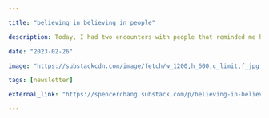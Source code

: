 ```yaml
---

title: "believing in believing in people"

description: Today, I had two encounters with people that reminded me how beautiful, loving, and gracious people are. They didn’t happen in a glittering room or a grungy exhibit; they happened in unexpected,...

date: "2023-02-26"

image: "https://substackcdn.com/image/fetch/w_1200,h_600,c_limit,f_jpg,q_auto:good,fl_progressive:steep/https%3A%2F%2Fsubstack-post-media.s3.amazonaws.com%2Fpublic%2Fimages%2Fafec1df8-c95d-45eb-be0d-62c63e329b7c"

tags: [newsletter]

external_link: "https://spencerchang.substack.com/p/believing-in-believing-in-people"

---
```

